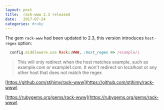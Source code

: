 ```yaml
---
layout: post
title:  rack-www 2.3 released
date:   2017-07-24
categories: #ruby
---
```


The gem `rack-www` had been updated to 2.3, this version introduces `host-regex` option:


```ruby
  config.middleware.use Rack::WWW, :host_regex => /example/i
```

> This will only redirect when the host matches example, such as example.com or example1.com. It won't redirect on localhost or any other host that does not match the regex

[https://github.com/stjhimy/rack-www](https://github.com/stjhimy/rack-www)

[https://rubygems.org/gems/rack-www](https://rubygems.org/gems/rack-www)
